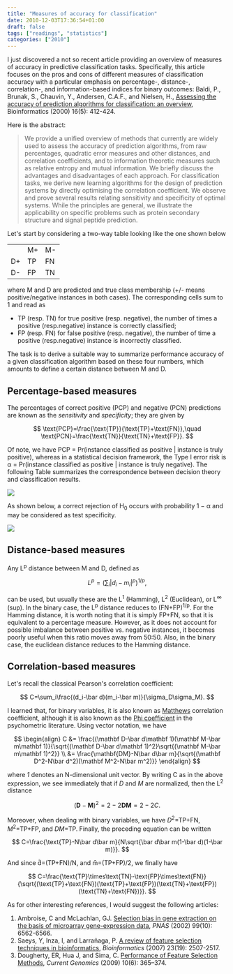 ```yaml
---
title: "Measures of accuracy for classification"
date: 2010-12-03T17:36:54+01:00
draft: false
tags: ["readings", "statistics"]
categories: ["2010"]
---
```


I just discovered a not so recent article providing an overview of measures of accuracy in predictive classification tasks. Specifically, this article focuses on the pros and cons of different measures of classification accuracy with a particular emphasis on percentage-, distance-, correlation-, and information-based indices for binary outcomes:
Baldi, P., Brunak, S., Chauvin, Y., Andersen, C.A.F., and Nielsen, H., [Assessing the accuracy of prediction algorithms for classification: an overview](http://bioinformatics.oxfordjournals.org/content/16/5/412.abstract), Bioinformatics (2000) 16(5): 412-424.

Here is the abstract:

> We provide a unified overview of methods that currently are widely used to assess the accuracy of prediction algorithms, from raw percentages, quadratic error measures and other distances, and correlation coefficients, and to information theoretic measures such as relative entropy and mutual information. We briefly discuss the advantages and disadvantages of each approach. For classification tasks, we derive new learning algorithms for the design of prediction systems by directly optimising the correlation coefficient. We observe and prove several results relating sensitivity and specificity of optimal systems. While the principles are general, we illustrate the applicability on specific problems such as protein secondary structure and signal peptide prediction.

Let's start by considering a two-way table looking like the one shown below

<table border="0">
<tr>
<td></td><td>M+</td><td>M-</td>
</tr>
<tr>
<td>D+</td><td>TP</td><td>FN</td>
</tr>
<tr>
<td>D-</td><td>FP</td><td>TN</td>
</tr>
</table>

where M and D are predicted and true class membership (+/- means positive/negative instances in both cases). The corresponding cells sum to 1 and read as

- TP (resp. TN) for true positive (resp. negative), the number of times a positive (resp.negative) instance is correctly classified;
- FP (resp. FN) for false positive (resp. negative), the number of time a positive (resp.negative) instance is incorrectly classified.

The task is to derive a suitable way to summarize performance accuracy of a given classification algorithm based on these four numbers, which amounts to define a certain distance between M and D.

## Percentage-based measures

The percentages of correct positive (PCP) and negative (PCN) predictions are known as the _sensitivity_ and _specificity_; they are given by 

$$ \text{PCP}=\frac{\text{TP}}{\text{TP}+\text{FN}},\quad \text{PCN}=\frac{\text{TN}}{\text{TN}+\text{FP}}. $$

Of note, we have PCP = Pr(instance classified as positive | instance is truly positive), whereas in a statistical decision framework, the Type I error risk is α = Pr(instance classified as positive | instance is truly negative). The following Table summarizes the correspondence between decision theory and classification results.

![](/img/Cwhns.png)

As shown below, a correct rejection of H<sub>0</sub> occurs with probability 1 − α and may be considered as test specificity.

![](/img/KRJ3B.png)

## Distance-based measures

Any L<sup>p</sup> distance between M and D, defined as

$$ L^p=\left(\sum_i |d_i-m_i|^p \right)^{1/p}, $$

can be used, but usually these are the L<sup>1</sup> (Hamming), L<sup>2</sup> (Euclidean), or L<sup>∞</sup> (sup). In the binary case, the L<sup>p</sup> distance reduces to (FN+FP)<sup>1/p</sup>. For the Hamming distance, it is worth noting that it is simply FP+FN, so that it is equivalent to a percentage measure. However, as it does not account for possible imbalance between positive vs. negative instances, it becomes poorly useful when this ratio moves away from 50:50. Also, in the binary case, the euclidean distance reduces to the Hamming distance.

## Correlation-based measures

Let's recall the classical Pearson's correlation coefficient:

$$ C=\sum_i\frac{(d_i-\bar d)(m_i-\bar m)}{\sigma_D\sigma_M}. $$

I learned that, for binary variables, it is also known as [Matthews](http://en.wikipedia.org/wiki/Matthews_correlation_coefficient) correlation coefficient, although it is also known as the [Phi coefficient](http://en.wikipedia.org/wiki/Phi_coefficient) in the psychometric literature. Using vector notation, we have

$$
\begin{align}
C &= \frac{(\mathbf D-\bar d\mathbf 1)(\mathbf M-\bar m\mathbf 1)}{\sqrt{(\mathbf D-\bar d\mathbf 1)^2}\sqrt{(\mathbf M-\bar m\mathbf 1)^2}} \\
 &= \frac{\mathbf{DM}-N\bar d\bar m}{\sqrt{(\mathbf D^2-N\bar d^2)(\mathbf M^2-N\bar m^2)}}
\end{align}
$$

where *1* denotes an N-dimensional unit vector. By writing C as in the above expression, we see immediately that if *D* and *M* are normalized, then the L<sup>2</sup> distance 

$$ (\mathbf D - \mathbf M)^2=2-2\mathbf{DM}=2-2C. $$

Moreover, when dealing with binary variables, we have *D*<sup>2</sup>=TP+FN, *M*<sup>2</sup>=TP+FP, and *DM*=TP. Finally, the preceding equation can be written

$$ C=\frac{\text{TP}-N\bar d\bar m}{N\sqrt{\bar d\bar m(1-\bar d)(1-\bar m)}}. $$

And since d&#772;=(TP+FN)/N, and m&#772;=(TP+FP)/2, we finally have

$$ C=\frac{\text{TP}\times\text{TN}-\text{FP}\times\text{FN}}{\sqrt{(\text{TP}+\text{FN})(\text{TP}+\text{FP})(\text{TN}+\text{FP})(\text{TN}+\text{FN})}}. $$

As for other interesting references, I would suggest the following articles:

1. Ambroise, C and McLachlan, GJ. [Selection bias in gene extraction on the basis of microarray gene-expression data](http://www.pnas.org/content/99/10/6562.abstract), *PNAS* (2002) 99(10): 6562-6566.
2. Saeys, Y, Inza, I, and Larrañaga, P. [A review of feature selection techniques in bioinformatics](http://bioinformatics.oxfordjournals.org/content/23/19/2507.abstract), *Bioinformatics* (2007) 23(19): 2507-2517.
3. Dougherty, ER, Hua J, and Sima, C. [Performance of Feature Selection Methods](http://www.ncbi.nlm.nih.gov/pmc/articles/PMC2766788/), *Current Genomics* (2009) 10(6): 365–374.

